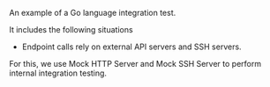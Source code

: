 An example of a Go language integration test.

It includes the following situations
* Endpoint calls rely on external API servers and SSH servers.

For this, we use Mock HTTP Server and Mock SSH Server to perform internal integration testing.
